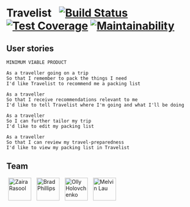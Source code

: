 Travelist &nbsp; [![Build Status](https://travis-ci.org/melvinlau/travelist.svg?branch=master)](https://travis-ci.org/melvinlau/travelist) [![Test Coverage](https://api.codeclimate.com/v1/badges/eec418e2ffd21ee8ead8/test_coverage)](https://codeclimate.com/github/melvinlau/travelist/test_coverage) [![Maintainability](https://api.codeclimate.com/v1/badges/eec418e2ffd21ee8ead8/maintainability)](https://codeclimate.com/github/melvinlau/travelist/maintainability)
=====

## User stories

```
MINIMUM VIABLE PRODUCT

As a traveller going on a trip
So that I remember to pack the things I need
I'd like Travelist to recommend me a packing list

As a traveller
So that I receive recommendations relevant to me
I'd like to tell Travelist where I'm going and what I'll be doing

As a traveller
So I can further tailor my trip
I'd like to edit my packing list

As a traveller
So that I can review my travel-preparedness
I'd like to view my packing list in Travelist
```

## Team

<a href="https://www.github.com/zraso" target="new"><img src="https://avatars2.githubusercontent.com/u/44139464?s=460&v=4" width="60" height="60" hspace="5" title="Zaira Rasool"></a>
<a href="https://www.github.com/bradjp" target="new"><img src="https://avatars1.githubusercontent.com/u/47543495?s=460&v=4" width="60" height="60" hspace="5" title="Brad Phillips"></a>
<a href="https://www.github.com/ollyholly" target="new"><img src="https://avatars1.githubusercontent.com/u/49103095?s=460&v=4" width="60" height="60" hspace="5" title="Olly Holovchenko"></a>
<a href="https://www.github.com/melvinlau" target="new"><img src="https://avatars1.githubusercontent.com/u/26098132?s=460&v=4" width="60" height="60" hspace="5" title="Melvin Lau"></a>
